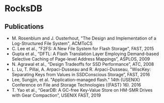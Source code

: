 # RocksDB

## Publications

- M. Rosenblum and J. Ousterhout, "The Design and Implementation of a Log-Structured File System", ACMToCS
- C. Lee et al., "F2FS: A New File System for Flash Storage", FAST, 2015
- Gupta et al., “DFTL: A Flash Translation Layer Employing Demand-based Selective Caching of Page-level Address Mappings”, ASPLOS, 2009
- N. Agrawal et al., “Design Tradeoffs for SSD Performance”, ATC, 2008
- L. Lu, T. Pillai, A. Arpaci-Dusseau and R. Arpaci-Dusseau, "WiscKey: Separating Keys from Values in SSDConscious Storage“, FAST, 2016
- Lee, Sungjin, et al. "Application-managed flash." 14th {USENIX} Conference on File and Storage Technologies ({FAST} 16). 2016
- T. Yao et al., “GearDB: A GC-free Key-Value Store on HM-SMR Drives with Gear Compaction”, USENIX FAST, 2019
